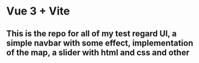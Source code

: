 # Vue 3 + Vite

## This is the repo for all of my test regard UI, a simple navbar with some effect, implementation of the map, a slider with html and css and other
